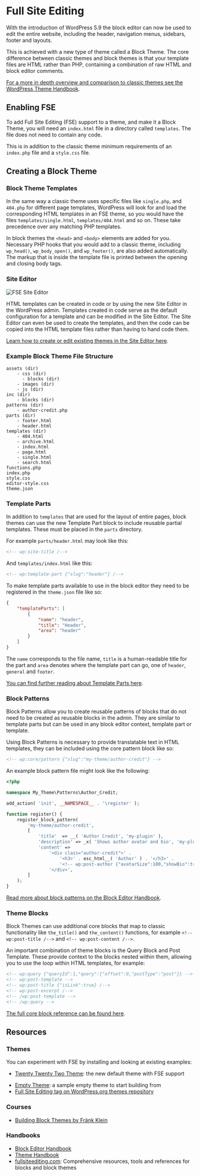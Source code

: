 # Full Site Editing

With the introduction of WordPress 5.9 the block editor can now be used to edit the entire website, including the header, navigation
menus, sidebars, footer and layouts.

This is achieved with a new type of theme called a Block Theme. The core difference between classic themes and block themes is that
your template files are HTML rather than PHP, containing a combination of raw HTML and block editor comments.

[For a more in depth overview and comparison to classic themes see the WordPress Theme Handbook](https://developer.wordpress.org/themes/block-themes/).

## Enabling FSE

To add Full Site Editing (FSE) support to a theme, and make it a Block Theme, you will need an `index.html` file in a directory
called `templates`. The file does not need to contain any code.

This is in addition to the classic theme minimum requirements of an `index.php` file and a `style.css` file.

## Creating a Block Theme

### Block Theme Templates

In the same way a classic theme uses specific files like `single.php`, and `404.php` for different page templates, WordPress will
look for and load the corresponding HTML templates in an FSE theme, so you would have the files `templates/single.html`,
`templates/404.html` and so on. These take precedence over any matching PHP templates.

In block themes the `<head>` and `<body>` elements are added for you. Necessary PHP hooks that you would add to a classic theme,
including `wp_head()`, `wp_body_open()`, and `wp_footer()`, are also added automatically. The markup that is inside the template
file is printed between the opening and closing body tags.

### Site Editor

![FSE Site Editor](./assets/site-editor.png)

HTML templates can be created in code or by using the new Site Editor in the WordPress admin. Templates created in code serve as the
default configuration for a template and can be modified in the Site Editor. The Site Editor can even be used to create the
templates, and then the code can be copied into the HTML template files rather than having to hand code them.

[Learn how to create or edit existing themes in the Site Editor here](https://developer.wordpress.org/themes/block-themes/creating-new-themes-using-the-site-editor/).

### Example Block Theme File Structure

```text
assets (dir)
    - css (dir)
      - blocks (dir)
    - images (dir)
    - js (dir)
inc (dir)
    - blocks (dir)
patterns (dir)
    - author-credit.php
parts (dir)
    - footer.html
    - header.html
templates (dir)
    - 404.html
    - archive.html
    - index.html
    - page.html
    - single.html
    - search.html
functions.php
index.php
style.css
editor-style.css
theme.json
```

### Template Parts

In addition to `templates` that are used for the layout of entire pages, block themes can use the new Template Part block to include
reusable partial templates. These must be placed in the `parts` directory.

For example `parts/header.html` may look like this:

```html
<!-- wp:site-title /-->
```

And `templates/index.html` like this:

```html
<!-- wp:template-part {"slug":"header"} /-->
```

To make template parts available to use in the block editor they need to be registered in the `theme.json` file like so:

```json
{
    "templateParts": [
        {
            "name": "header",
            "title": "Header",
            "area": "header"
        }
    ]
}
```

The `name` corresponds to the file name, `title` is a human-readable title for the part and `area` denotes where the template part
can go, one of `header`, `general` and `footer`.

[You can find further reading about Template Parts here](https://developer.wordpress.org/themes/block-themes/templates-and-template-parts/).

### Block Patterns

Block Patterns allow you to create reusable patterns of blocks that do not need to be created as reusable blocks in the admin. They
are similar to template parts but can be used in any block editor context, template part or template.

Using Block Patterns is necessary to provide translatable text in HTML templates, they can be included using the core pattern block
like so:

```html
<!-- wp:core/pattern {"slug":"my-theme/author-credit"} -->
```

An example block pattern file might look like the following:

```php
<?php

namespace My_Theme\Patterns\Author_Credit;

add_action( 'init', __NAMESPACE__ . '\register' );

function register() {
    register_block_pattern(
        'my-theme/author-credit',
        [
            'title'  => __( 'Author Credit', 'my-plugin' ),
            'description' => _x( 'Shows author avatar and bio', 'my-plugin' ),
            'content' =>
                '<div class="author-credit">' .
                    '<h3>' . esc_html__( 'Author' ) . '</h3>' .
                    '<!-- wp:post-author {"avatarSize":100,"showBio":true} /-->' .
                '</div>',
        ]
    );
}
```

[Read more about block patterns on the Block Editor Handbook](https://developer.wordpress.org/block-editor/reference-guides/block-api/block-patterns/).

### Theme Blocks

Block Themes can use additional core blocks that map to classic functionality like `the_title()` and `the_content()` functions, for
example `<!-- wp:post-title /-->` and `<!-- wp:post-content /-->`.

An important combination of theme blocks is the Query Block and Post Template. These provide context to the blocks nested within
them, allowing you to use the loop within HTML templates, for example:

```html
<!-- wp:query {"queryId":1,"query":{"offset":0,"postType":"post"}} -->
<!-- wp:post-template -->
<!-- wp:post-title {"isLink":true} /-->
<!-- wp:post-excerpt /-->
<!-- /wp:post-template -->
<!-- /wp:query -->
```

[The full core block reference can be found here](https://developer.wordpress.org/block-editor/reference-guides/core-blocks/).

## Resources

### Themes

You can experiment with FSE by installing and looking at existing examples:

<!-- vale Vale.Repetition = NO -->
- [Twenty Twenty Two Theme](https://en-gb.wordpress.org/themes/twentytwentytwo/): the new default theme with FSE support
<!-- vale Vale.Repetition = YES -->
- [Empty Theme](https://github.com/WordPress/theme-experiments/tree/master/emptytheme): a sample empty theme to start building from
- [Full Site Editing tag on WordPress.org themes repository](https://en-gb.wordpress.org/themes/tags/full-site-editing/)

### Courses

- [Building Block Themes by Fränk Klein](https://wpdevelopment.courses/courses/building-block-themes/)

### Handbooks

- [Block Editor Handbook](https://developer.wordpress.org/block-editor/)
- [Theme Handbook](https://developer.wordpress.org/themes/block-themes/)
- [fullsiteediting.com](https://fullsiteediting.com/): Comprehensive resources, tools and references for blocks and block themes

